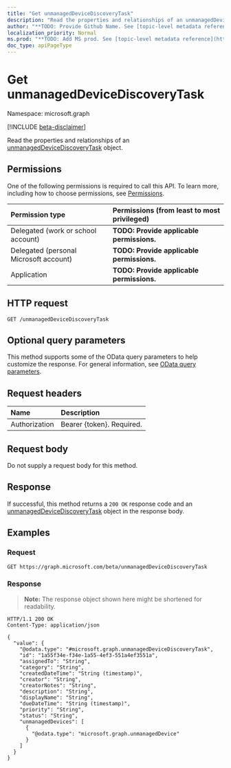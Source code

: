 ```yaml
---
title: "Get unmanagedDeviceDiscoveryTask"
description: "Read the properties and relationships of an unmanagedDeviceDiscoveryTask object."
author: "**TODO: Provide Github Name. See [topic-level metadata reference](https://msgo.azurewebsites.net/add/document/guidelines/metadata.html#topic-level-metadata)**"
localization_priority: Normal
ms.prod: "**TODO: Add MS prod. See [topic-level metadata reference](https://msgo.azurewebsites.net/add/document/guidelines/metadata.html#topic-level-metadata)**"
doc_type: apiPageType
---
```


# Get unmanagedDeviceDiscoveryTask
Namespace: microsoft.graph

[!INCLUDE [beta-disclaimer](../../includes/beta-disclaimer.md)]

Read the properties and relationships of an [unmanagedDeviceDiscoveryTask](../resources/unmanageddevicediscoverytask.md) object.

## Permissions
One of the following permissions is required to call this API. To learn more, including how to choose permissions, see [Permissions](/graph/permissions-reference).

|Permission type|Permissions (from least to most privileged)|
|:---|:---|
|Delegated (work or school account)|**TODO: Provide applicable permissions.**|
|Delegated (personal Microsoft account)|**TODO: Provide applicable permissions.**|
|Application|**TODO: Provide applicable permissions.**|

## HTTP request

<!-- {
  "blockType": "ignored"
}
-->
``` http
GET /unmanagedDeviceDiscoveryTask
```

## Optional query parameters
This method supports some of the OData query parameters to help customize the response. For general information, see [OData query parameters](/graph/query-parameters).

## Request headers
|Name|Description|
|:---|:---|
|Authorization|Bearer {token}. Required.|

## Request body
Do not supply a request body for this method.

## Response

If successful, this method returns a `200 OK` response code and an [unmanagedDeviceDiscoveryTask](../resources/unmanageddevicediscoverytask.md) object in the response body.

## Examples

### Request
<!-- {
  "blockType": "request",
  "name": "get_unmanageddevicediscoverytask"
}
-->
``` http
GET https://graph.microsoft.com/beta/unmanagedDeviceDiscoveryTask
```


### Response
>**Note:** The response object shown here might be shortened for readability.
<!-- {
  "blockType": "response",
  "truncated": true,
  "@odata.type": "microsoft.graph.unmanagedDeviceDiscoveryTask"
}
-->
``` http
HTTP/1.1 200 OK
Content-Type: application/json

{
  "value": {
    "@odata.type": "#microsoft.graph.unmanagedDeviceDiscoveryTask",
    "id": "1a55f34e-f34e-1a55-4ef3-551a4ef3551a",
    "assignedTo": "String",
    "category": "String",
    "createdDateTime": "String (timestamp)",
    "creator": "String",
    "creatorNotes": "String",
    "description": "String",
    "displayName": "String",
    "dueDateTime": "String (timestamp)",
    "priority": "String",
    "status": "String",
    "unmanagedDevices": [
      {
        "@odata.type": "microsoft.graph.unmanagedDevice"
      }
    ]
  }
}
```

